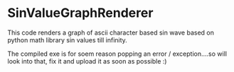 # SinValueGraphRenderer
This code renders a graph of ascii character based sin wave based on python math library sin values till infinity.


The compiled exe is for soem reason popping an error / exception....so will look into that, fix it and upload it as soon as possible :)
